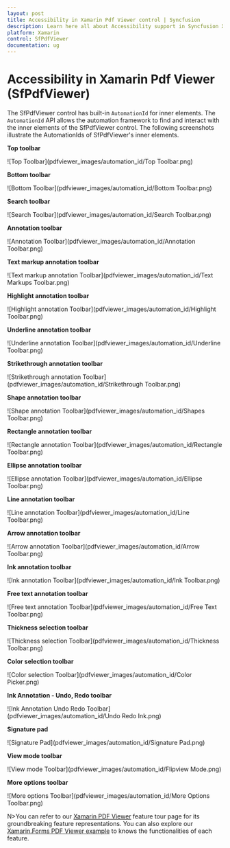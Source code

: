 ```yaml
---
layout: post
title: Accessibility in Xamarin Pdf Viewer control | Syncfusion
description: Learn here all about Accessibility support in Syncfusion Xamarin Pdf Viewer (SfPdfViewer) control and more.
platform: Xamarin
control: SfPdfViewer
documentation: ug
---
```


# Accessibility in Xamarin Pdf Viewer (SfPdfViewer)

The SfPdfViewer control has built-in `AutomationId` for inner elements. The `AutomationId` API allows the automation framework to find and interact with the inner elements of the SfPdfViewer control. The following screenshots illustrate the AutomationIds of SfPdfViewer's inner elements. 

**Top toolbar**

![Top Toolbar](pdfviewer_images/automation_id/Top Toolbar.png)

**Bottom toolbar**

![Bottom Toolbar](pdfviewer_images/automation_id/Bottom Toolbar.png)

**Search toolbar**

![Search Toolbar](pdfviewer_images/automation_id/Search Toolbar.png)

**Annotation toolbar**

![Annotation Toolbar](pdfviewer_images/automation_id/Annotation Toolbar.png)

**Text markup annotation toolbar**

![Text markup annotation Toolbar](pdfviewer_images/automation_id/Text Markups Toolbar.png)

**Highlight annotation toolbar**

![Highlight annotation Toolbar](pdfviewer_images/automation_id/Highlight Toolbar.png)

**Underline annotation toolbar**

![Underline annotation Toolbar](pdfviewer_images/automation_id/Underline Toolbar.png)

**Strikethrough annotation toolbar**

![Strikethrough annotation Toolbar](pdfviewer_images/automation_id/Strikethrough Toolbar.png)

**Shape annotation toolbar**

![Shape annotation Toolbar](pdfviewer_images/automation_id/Shapes Toolbar.png)

**Rectangle annotation toolbar**

![Rectangle annotation Toolbar](pdfviewer_images/automation_id/Rectangle Toolbar.png)

**Ellipse annotation toolbar**

![Ellipse annotation Toolbar](pdfviewer_images/automation_id/Ellipse Toolbar.png)

**Line annotation toolbar**

![Line annotation Toolbar](pdfviewer_images/automation_id/Line Toolbar.png)

**Arrow annotation toolbar**

![Arrow annotation Toolbar](pdfviewer_images/automation_id/Arrow Toolbar.png)

**Ink annotation toolbar**

![Ink annotation Toolbar](pdfviewer_images/automation_id/Ink Toolbar.png)

**Free text annotation toolbar**

![Free text annotation Toolbar](pdfviewer_images/automation_id/Free Text Toolbar.png)

**Thickness selection toolbar**

![Thickness selection Toolbar](pdfviewer_images/automation_id/Thickness Toolbar.png)

**Color selection toolbar**

![Color selection Toolbar](pdfviewer_images/automation_id/Color Picker.png)

**Ink Annotation - Undo, Redo toolbar**

![Ink Annotation Undo Redo Toolbar](pdfviewer_images/automation_id/Undo Redo Ink.png)

**Signature pad**

![Signature Pad](pdfviewer_images/automation_id/Signature Pad.png)

**View mode toolbar**

![View mode Toolbar](pdfviewer_images/automation_id/Flipview Mode.png)

**More options toolbar**

![More options Toolbar](pdfviewer_images/automation_id/More Options Toolbar.png)

N>You can refer to our [Xamarin PDF Viewer](https://www.syncfusion.com/xamarin-ui-controls/xamarin-pdf-viewer) feature tour page for its groundbreaking feature representations. You can also explore our [Xamarin.Forms PDF Viewer example](https://github.com/syncfusion/xamarin-demos/tree/master/Forms/PdfViewer) to knows the functionalities of each feature.
